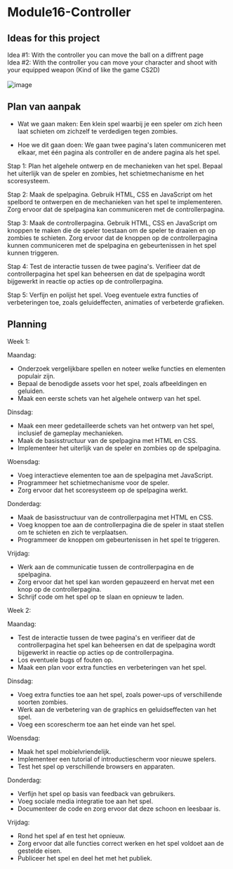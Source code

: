 # Module16-Controller

## Ideas for this project
Idea #1: With the controller you can move the ball on a diffrent page <br>
Idea #2: With the controller you can move your character and shoot with your equipped weapon (Kind of like the game CS2D)<br> <br>
![image](https://user-images.githubusercontent.com/90307071/218428874-4d1571ad-f3dc-497a-9c0c-89d2e916c28b.png)

## Plan van aanpak
- Wat we gaan maken:
Een klein spel waarbij je een speler om zich heen laat schieten om zichzelf te verdedigen tegen zombies.

- Hoe we dit gaan doen:
We gaan twee pagina's laten communiceren met elkaar, met één pagina als controller en de andere pagina als het spel.

Stap 1: Plan het algehele ontwerp en de mechanieken van het spel. Bepaal het uiterlijk van de speler en zombies, het schietmechanisme en het scoresysteem.

Stap 2: Maak de spelpagina. Gebruik HTML, CSS en JavaScript om het spelbord te ontwerpen en de mechanieken van het spel te implementeren. Zorg ervoor dat de spelpagina kan communiceren met de controllerpagina.

Stap 3: Maak de controllerpagina. Gebruik HTML, CSS en JavaScript om knoppen te maken die de speler toestaan om de speler te draaien en op zombies te schieten. Zorg ervoor dat de knoppen op de controllerpagina kunnen communiceren met de spelpagina en gebeurtenissen in het spel kunnen triggeren.

Stap 4: Test de interactie tussen de twee pagina's. Verifieer dat de controllerpagina het spel kan beheersen en dat de spelpagina wordt bijgewerkt in reactie op acties op de controllerpagina.

Stap 5: Verfijn en polijst het spel. Voeg eventuele extra functies of verbeteringen toe, zoals geluideffecten, animaties of verbeterde grafieken.

## Planning
Week 1:

Maandag:
- Onderzoek vergelijkbare spellen en noteer welke functies en elementen populair zijn.
- Bepaal de benodigde assets voor het spel, zoals afbeeldingen en geluiden.
- Maak een eerste schets van het algehele ontwerp van het spel.  

Dinsdag:
- Maak een meer gedetailleerde schets van het ontwerp van het spel, inclusief de gameplay mechanieken.
- Maak de basisstructuur van de spelpagina met HTML en CSS.
- Implementeer het uiterlijk van de speler en zombies op de spelpagina.  

Woensdag:
- Voeg interactieve elementen toe aan de spelpagina met JavaScript.
- Programmeer het schietmechanisme voor de speler.
- Zorg ervoor dat het scoresysteem op de spelpagina werkt.  

Donderdag:
- Maak de basisstructuur van de controllerpagina met HTML en CSS.
- Voeg knoppen toe aan de controllerpagina die de speler in staat stellen om te schieten en zich te verplaatsen.
- Programmeer de knoppen om gebeurtenissen in het spel te triggeren.  

Vrijdag:
- Werk aan de communicatie tussen de controllerpagina en de spelpagina.
- Zorg ervoor dat het spel kan worden gepauzeerd en hervat met een knop op de controllerpagina.
- Schrijf code om het spel op te slaan en opnieuw te laden.  

Week 2:  

Maandag:
- Test de interactie tussen de twee pagina's en verifieer dat de controllerpagina het spel kan beheersen en dat de spelpagina wordt bijgewerkt in reactie op acties op de controllerpagina.
- Los eventuele bugs of fouten op.
- Maak een plan voor extra functies en verbeteringen van het spel.  

Dinsdag:
- Voeg extra functies toe aan het spel, zoals power-ups of verschillende soorten zombies.
- Werk aan de verbetering van de graphics en geluidseffecten van het spel.
- Voeg een scorescherm toe aan het einde van het spel.  

Woensdag:
- Maak het spel mobielvriendelijk.
- Implementeer een tutorial of introductiescherm voor nieuwe spelers.
- Test het spel op verschillende browsers en apparaten.  

Donderdag:
- Verfijn het spel op basis van feedback van gebruikers.
- Voeg sociale media integratie toe aan het spel.
- Documenteer de code en zorg ervoor dat deze schoon en leesbaar is.  

Vrijdag:
- Rond het spel af en test het opnieuw.
- Zorg ervoor dat alle functies correct werken en het spel voldoet aan de gestelde eisen.
- Publiceer het spel en deel het met het publiek.
